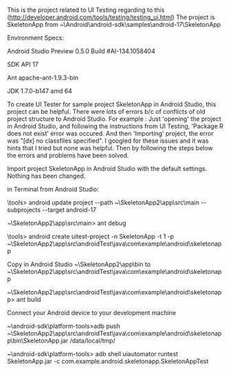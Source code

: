 This is the project related to UI Testing regarding to this (http://developer.android.com/tools/testing/testing_ui.html)
The project is SkeletonApp from ~\Android\android-sdk\samples\android-17\SkeletonApp

Environment Specs:

Android Studio Preview 0.5.0 Build #AI-134.1058404

SDK API 17

Ant apache-ant-1.9.3-bin

JDK 1.7.0-b147 amd 64

To create UI Tester for sample project SkeletonApp in Android Studio, this project can be helpful. 
There were lots of errors b/c of conflicts of old project structure to Android Studio. 
For example : Just 'opening' the project in Android Studio, and following the instructions from UI Testing, 'Package R does not exist' error was occured. 
And then 'Importing' project, the error was "[dx] no classfiles specified".
I googled for these issues and it was hints that I tried but none was helpful. 
Then by following the steps below the errors and problems have been solved. 

Import project SkeletonApp in Android Studio with the default settings. Nothing has been changed.

in Terminal from Android Studio:

\tools>	android update project --path ~\SkeletonApp2\app\src\main --subprojects --target android-17

~\SkeletonApp2\app\src\main>	ant debug

\tools>	android create uitest-project -n SkeletonApp -t 1 -p ~\SkeletonApp2\app\src\androidTest\java\com\example\android\skeletonapp

Copy in Android Studio ~\SkeletonApp2\app\bin to ~\SkeletonApp2\app\src\androidTest\java\com\example\android\skeletonapp

~\SkeletonApp2\app\src\androidTest\java\com\example\android\skeletonapp>	ant build

Connect your Android device to your development machine

~\android-sdk\platform-tools>adb push ~\SkeletonApp2\app\src\androidTest\java\com\example\android\skeletonapp\bin\SkeletonApp.jar /data/local/tmp/

~\android-sdk\platform-tools> adb shell uiautomator runtest SkeletonApp.jar -c com.example.android.skeletonapp.SkeletonAppTest
